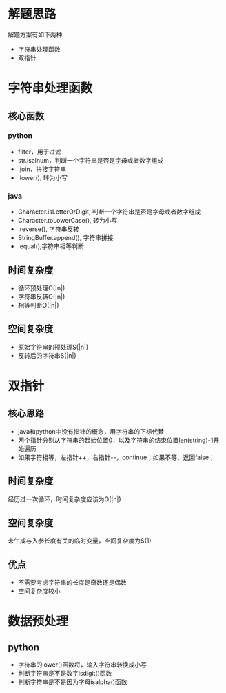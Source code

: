 # 解题思路
解题方案有如下两种:
- 字符串处理函数
- 双指针
# 字符串处理函数
## 核心函数
### python
- filter，用于过滤
- str.isalnum，判断一个字符串是否是字母或者数字组成
- .join，拼接字符串
- .lower(), 转为小写
### java
- Character.isLetterOrDigit, 判断一个字符串是否是字母或者数字组成
- Character.toLowerCase(), 转为小写
- .reverse(), 字符串反转
- StringBuffer.append(), 字符串拼接
- .equal(),字符串相等判断
## 时间复杂度
- 循环预处理O(|n|)
- 字符串反转O(|n|)
- 相等判断O(|n|)
## 空间复杂度
- 原始字符串的预处理S(|n|)
- 反转后的字符串S(|n|)
# 双指针
## 核心思路
- java和python中没有指针的概念，用字符串的下标代替
- 两个指针分别从字符串的起始位置0，以及字符串的结束位置len(string)-1开始遍历
- 如果字符相等，左指针++，右指针--，continue；如果不等，返回false；
## 时间复杂度
经历过一次循环，时间复杂度应该为O(|n|)
## 空间复杂度
未生成与入参长度有关的临时变量，空间复杂度为S(1)
## 优点
- 不需要考虑字符串的长度是奇数还是偶数
- 空间复杂度较小
# 数据预处理
## python
- 字符串的lower()函数将，输入字符串转换成小写
- 判断字符串是不是数字isdigit()函数
- 判断字符串是不是因为字母isalpha()函数